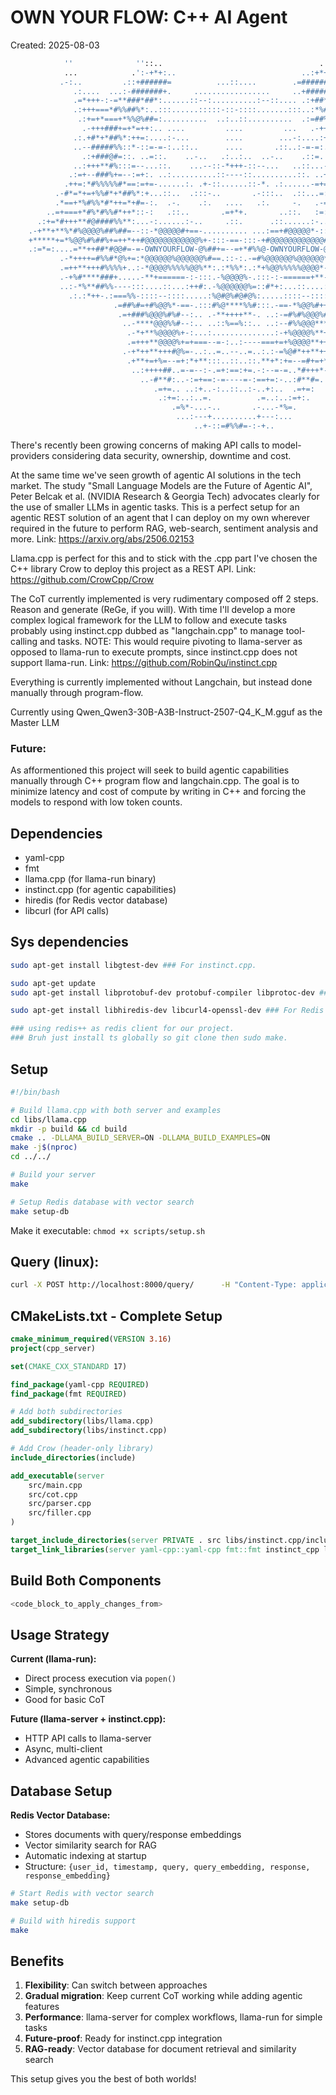 # OWN YOUR FLOW: C++ AI Agent
Created: 2025-08-03

```bash
            ''              ''::..                                   .::.                            
            ...            .':-+*+:..                            ..:+*+-:.             ..            
           .-:..         .::+######=          ...::....        .=######+::.         ..:-            
              .:....  ...:-#######+.     .................     ..+#######-:.........:.              
              .=*+++-:-=**###*##*:......::--:..........:--::.... .:+##*###**+-:-+++*=.              
              .:+++===*#%%##%*:..:::......:::::-::-::::.......:::..:*%##%%%*+===+++:.              
               .:+=+*===+*%%@%##=:..........  ..:..::..........  .:=##%@%%*+===*+++:....            
                .-+++###+=+*=++:.. ....         ....         ...   .-++=*+=+###+++-.                
              .:.+#*+*##%*:++=:....:-...        ....        ...-:....:+++:*%##*+*#*.:               
              ..--#####%%::*-::=-=-:..::..      ....       .::..:-=-=:.-*-:%%#####--.               
                .:+###@#=::. ..=::.    ..-..   .:..:..  ..-..    .::=.  .::=#@###+:.                
              ..:+++**#%:::=--...::.    ...--::-*+++-::--...   ..::...--=:::%#**=++:.               
             .:=+--###%+=--:=+:. ..:..........::----::..........::. ..+=:--=+%##*--++:..            
            .++=:*#%%%%%#*==:=+=-......:. .+-::......::-*. .:......-=+=:==+#%%%%%#*:-++.            
          .-#*=*+=+%%#*+*##%*:+...::..  .:::-..       .-:::..  .::...=:*%##*+*#%%*=+*=**=.          
          .*==+*%#%%*#*++=*+#=-:.  .-.    .:.   ....   .:.     -.   .-=#**=++*%*%%#%*+==*.          
        ..=+===+*#%*#%%#*++*::-:   .::..       .=+*+.       ..::.   :=::**+*#%%#*%#*+===+=..        
      .:+=*#+++**#@####%%**:...-:......:-..     .::.      .::......:-....**%%####@#***++#*++:.      
    .-+**+**%*#%@@@@%##%##=--::-*@@@@@#+==-.......... ...:==+#@@@@@*-::--=*#%##%@@@@%#*%*****+=.    
    +*****+=*%@@%#%##%+=++*++#@@@@@@@@@@@@%+-:::-==-:::-+#@@@@@@@@@@@@#=**=+=+###%##@@%*=+*****+    
    .:=*=:....=**++##*#@@#=-=-OWNYOURFLOW-@%##+=--=+*#%%@-OWNYOURFLOW-@=+#@@#**#++**=.....=*=:.    
           .-*++++=#%%#*@%+=:*@@@@@@%@@@@@@%#==.::-:.-=#%@@@@@@%@@@@@@*.==%@*#%%#=++++*-.           
           .=++**+++#%%%%+..:-*@@@@%%%%%@@%**:.:*%%*:.:*+%@@%%%%%@@@@*-:..=%#%%%+++**++=..          
           .-+%#****###+.....-**+======-:-:::.-%@@@@%-.:::-:-======+**-.....=####***#%+-.           
           ..:-*%**##%%----:::....::...:++#:.-%@@@@@@%=::#*+:...::....::::---%%#***%*-:.            
             .:.:*++-.:===%%-::::--::::.....:%@#@%#@#@%:.....::::--::::-%%===:.-+**:.:..            
                       .=##%#=+#%@@%*-==-.:::#%@****%%#:::.-==-*%@@%#++#%##+.                       
                        .=+###%@@@%#%#--:.. .-**++++**-. ..:-=#%#%@@@%###+=.                        
                         ..-****@@@%%#--:.. ..::%==%::.. ..:--#%%@@@***+-...                        
                          .-*+**%@@@@%+-:...:..............:-+%@@@@%**+*-.                          
                          .=+++**@@@@%+=+===--=-:..:----===+=+%@@@@**++*=.                          
                         .-+*++**+++#@%=-..:..=..--..=..:.:-=%@#*++**++#+-.                         
                          .+**+=+%=--=+:*+**:::..::..::.**+*:+=--=#+=+*++.                          
                           ..:++++##..=-=--:-.=+:==:+=.-:--=-=..*#+++*-..                           
                             ..-#**#:..-:=+==:-=----=-:==+=:-..:#**#=.                              
                                .=+=.. ..:+..-:..::..:-..+:..  .=+=:                                
                                 .:+=:..:..=.          .=..:..:=+:.                                 
                                    .=%*-...-..       .-...-*%=.                                    
                                     ...:---+..........+---:...                                     
                                         ..+-::=#%%#=-:-+..                     
```

There's recently been growing concerns of making API calls to model-providers considering data security, ownership, downtime and cost.

At the same time we've seen growth of agentic AI solutions in the tech market. 
The study "Small Language Models are the Future of Agentic AI", Peter Belcak et al. (NVIDIA Research & Georgia Tech) advocates clearly for the use of smaller LLMs in agentic tasks.
This is a perfect setup for an agentic REST solution of an agent that I can deploy on my own wherever required in the future to perform RAG, web-search, sentiment analysis and more.
  Link: https://arxiv.org/abs/2506.02153

Llama.cpp is perfect for this and to stick with the .cpp part I've chosen the C++ library Crow to deploy this project as a REST API.
  Link: https://github.com/CrowCpp/Crow

The CoT currently implemented is very rudimentary composed off 2 steps. Reason and generate (ReGe, if you will). 
With time I'll develop a more complex logical framework for the LLM to follow and execute tasks probably using instinct.cpp dubbed as "langchain.cpp" to manage tool-calling and tasks.
NOTE: This would require pivoting to llama-server as opposed to llama-run to execute prompts, since instinct.cpp does not support llama-run.
  Link: https://github.com/RobinQu/instinct.cpp

Everything is currently implemented without Langchain, but instead done manually through program-flow. 

Currently using Qwen_Qwen3-30B-A3B-Instruct-2507-Q4_K_M.gguf as the Master LLM

### Future:
As afformentioned this project will seek to build agentic capabilities manually through C++ program flow and langchain.cpp.
The goal is to minimize latency and cost of compute by writing in C++ and forcing the models to respond with low token counts.

## Dependencies

- yaml-cpp
- fmt
- llama.cpp (for llama-run binary)
- instinct.cpp (for agentic capabilities)
- hiredis (for Redis vector database)
- libcurl (for API calls)

## Sys dependencies

```bash
sudo apt-get install libgtest-dev ### For instinct.cpp.

sudo apt-get update
sudo apt-get install libprotobuf-dev protobuf-compiler libprotoc-dev ### Also for fucking cpp why is it using a diff compiler.

sudo apt-get install libhiredis-dev libcurl4-openssl-dev ### For Redis and API calls.

### using redis++ as redis client for our project.
### Bruh just install ts globally so git clone then sudo make.
```

## Setup

```bash
#!/bin/bash

# Build llama.cpp with both server and examples
cd libs/llama.cpp
mkdir -p build && cd build
cmake .. -DLLAMA_BUILD_SERVER=ON -DLLAMA_BUILD_EXAMPLES=ON
make -j$(nproc)
cd ../../

# Build your server
make

# Setup Redis database with vector search
make setup-db
```

Make it executable: `chmod +x scripts/setup.sh`

## Query (linux):

```bash
curl -X POST http://localhost:8000/query/      -H "Content-Type: application/json"      -d '{"query": "YOUR QUERY HERE"}'
```

## **CMakeLists.txt - Complete Setup**

```cmake
cmake_minimum_required(VERSION 3.16)
project(cpp_server)

set(CMAKE_CXX_STANDARD 17)

find_package(yaml-cpp REQUIRED)
find_package(fmt REQUIRED)

# Add both subdirectories
add_subdirectory(libs/llama.cpp)
add_subdirectory(libs/instinct.cpp)

# Add Crow (header-only library)
include_directories(include)

add_executable(server 
    src/main.cpp
    src/cot.cpp
    src/parser.cpp
    src/filler.cpp
)

target_include_directories(server PRIVATE . src libs/instinct.cpp/include libs/llama.cpp)
target_link_libraries(server yaml-cpp::yaml-cpp fmt::fmt instinct_cpp llama pthread)
```

## **Build Both Components**

```bash
<code_block_to_apply_changes_from>
```

## **Usage Strategy**

**Current (llama-run):**
- Direct process execution via `popen()`
- Simple, synchronous
- Good for basic CoT

**Future (llama-server + instinct.cpp):**
- HTTP API calls to llama-server
- Async, multi-client
- Advanced agentic capabilities

## **Database Setup**

**Redis Vector Database:**
- Stores documents with query/response embeddings
- Vector similarity search for RAG
- Automatic indexing at startup
- Structure: `{user_id, timestamp, query, query_embedding, response, response_embedding}`

```bash
# Start Redis with vector search
make setup-db

# Build with hiredis support
make
```

## **Benefits**

1. **Flexibility**: Can switch between approaches
2. **Gradual migration**: Keep current CoT working while adding agentic features
3. **Performance**: llama-server for complex workflows, llama-run for simple tasks
4. **Future-proof**: Ready for instinct.cpp integration
5. **RAG-ready**: Vector database for document retrieval and similarity search

This setup gives you the best of both worlds!
